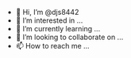 - 👋 Hi, I’m @djs8442
- 👀 I’m interested in ...
- 🌱 I’m currently learning ...
- 💞️ I’m looking to collaborate on ...
- 📫 How to reach me ...

<!---
djs8442/djs8442 is a ✨ special ✨ repository because its `README.md` (this file) appears on your GitHub profile.
You can click the Preview link to take a look at your changes.
--->

